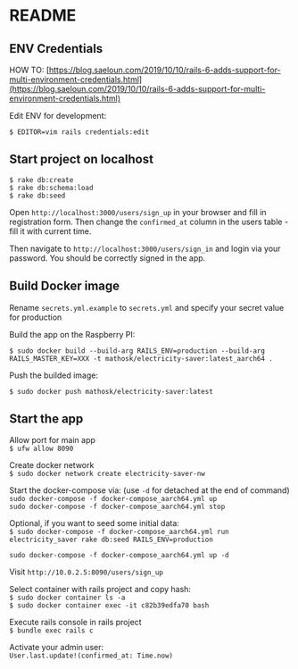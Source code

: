 # README

## ENV Credentials
HOW TO: [https://blog.saeloun.com/2019/10/10/rails-6-adds-support-for-multi-environment-credentials.html](https://blog.saeloun.com/2019/10/10/rails-6-adds-support-for-multi-environment-credentials.html)

Edit ENV for development:  
```
$ EDITOR=vim rails credentials:edit
```


## Start project on localhost
```
$ rake db:create
$ rake db:schema:load
$ rake db:seed
```

Open `http://localhost:3000/users/sign_up` in your browser and fill in registration form. Then change the `confirmed_at` column in the users table - fill it with current time.

Then navigate to `http://localhost:3000/users/sign_in` and login via your password. You should be correctly signed in the app.

## Build Docker image
Rename `secrets.yml.example` to `secrets.yml` and specify your secret value for production

Build the app on the Raspberry PI:  
``` 
$ sudo docker build --build-arg RAILS_ENV=production --build-arg RAILS_MASTER_KEY=XXX -t mathosk/electricity-saver:latest_aarch64 .
```

Push the builded image:  
``` 
$ sudo docker push mathosk/electricity-saver:latest
```

## Start the app
Allow port for main app  
`$ ufw allow 8090`

Create docker network  
`$ sudo docker network create electricity-saver-nw`

Start the docker-compose via:  (use `-d` for detached at the end of command)  
`sudo docker-compose -f docker-compose_aarch64.yml up`  
`sudo docker-compose -f docker-compose_aarch64.yml stop`

Optional, if you want to seed some initial data:  
`$ sudo docker-compose -f docker-compose_aarch64.yml run electricity_saver rake db:seed RAILS_ENV=production`

`sudo docker-compose -f docker-compose_aarch64.yml up -d`  

Visit `http://10.0.2.5:8090/users/sign_up`  

Select container with rails project and copy hash:  
`$ sudo docker container ls -a`  
`$ sudo docker container exec -it c82b39edfa70 bash`

Execute rails console in rails project  
`$ bundle exec rails c`

Activate your admin user:  
`User.last.update!(confirmed_at: Time.now)`

